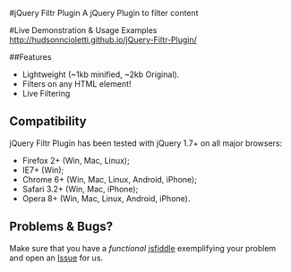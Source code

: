 #jQuery Filtr Plugin
A jQuery Plugin to filter content 

#Live Demonstration & Usage Examples
http://hudsonncioletti.github.io/jQuery-Filtr-Plugin/

##Features

  * Lightweight (~1kb minified, ~2kb Original).
  * Filters on any HTML element!
  * Live Filtering

## Compatibility
jQuery Filtr Plugin has been tested with jQuery 1.7+ on all major browsers:

 * Firefox 2+ (Win, Mac, Linux);
 * IE7+ (Win);
 * Chrome 6+ (Win, Mac, Linux, Android, iPhone);
 * Safari 3.2+ (Win, Mac, iPhone);
 * Opera 8+ (Win, Mac, Linux, Android, iPhone).

## Problems & Bugs?
Make sure that you have a *functional* [jsfiddle](http://jsfiddle.net/) exemplifying your problem and open an [Issue](https://github.com/hudsonnicoletti/jQuery-Filtr-Plugin/issues) for us.



